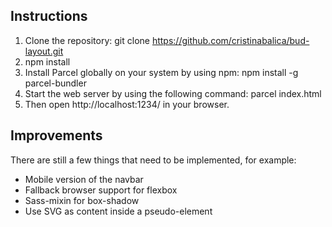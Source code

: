 ## Instructions

1) Clone the repository: git clone https://github.com/cristinabalica/bud-layout.git
2) npm install
2) Install Parcel globally on your system by using npm: npm install -g parcel-bundler
3) Start the web server by using the following command: parcel index.html
4) Then open http://localhost:1234/ in your browser.

## Improvements

There are still a few things that need to be implemented, for example:
- Mobile version of the navbar
- Fallback browser support for flexbox
- Sass-mixin for box-shadow
- Use SVG as content inside a pseudo-element

